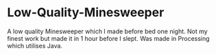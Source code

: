 # Low-Quality-Minesweeper
A low quality Minesweeper which I made before bed one night. Not my finest work but made it in 1 hour before I slept.
Was made in Processing which utilises Java.
